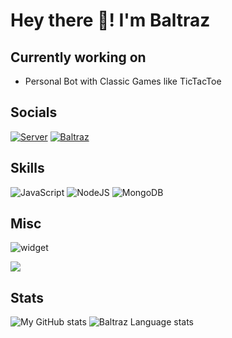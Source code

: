 # Hey there 👋! I'm Baltraz  
  
## Currently working on

- Personal Bot with Classic Games like TicTacToe

## Socials
<p align="left">
  <a href="https://discord.gg/Ca6XpTRQaR" target="_blank"><img alt="Server" src="https://img.shields.io/badge/-Server-4e5d94?style=for-the-badge&logo=Discord&logoColor=white"></a>
  <a href="https://discord.com/users/570267487393021969" target="_blank"><img alt="Baltraz" src="https://img.shields.io/badge/-Account-4e5d94?style=for-the-badge&logo=Discord&logoColor=white"></a>
</p>

## Skills
![JavaScript](https://img.shields.io/badge/-JavaScript-%23F7DF1C?style=for-the-badge&logo=javascript&logoColor=000000&labelColor=%23F7DF1C&color=%23FFCE5A)
![NodeJS](https://img.shields.io/badge/node.js-6DA55F?style=for-the-badge&logo=node.js&logoColor=white)
![MongoDB](https://img.shields.io/badge/MongoDB-%234ea94b.svg?style=for-the-badge&logo=mongodb&logoColor=white)

## Misc
![widget](https://discord.c99.nl/widget/theme-3/570267487393021969.png) 

![](https://komarev.com/ghpvc/?username=Killermaschine88)

## Stats

![My GitHub stats](https://github-readme-stats.vercel.app/api?username=Killermaschine88&show_icons=true&theme=tokyonight&line_height=27&hide_rank=false&border_radius=10&line_height=28&hide_border=true&count_private=true&text_color=a3a3a3)
![Baltraz Language stats](https://github-readme-stats.vercel.app/api/top-langs/?username=Killermaschine88&theme=tokyonight&hide_rank=false&border_radius=10&line_height=28&hide_border=true&text_color=a3a3a3)

